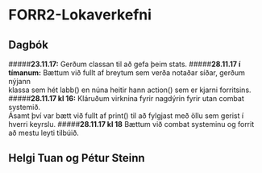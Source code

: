 # FORR2-Lokaverkefni

## Dagbók
#####**23.11.17:**
Gerðum classan til að gefa þeim stats.
#####**28.11.17 í tímanum:**
Bættum við fullt af breytum sem verða notaðar síðar, gerðum nýjann  
klassa sem hét labb() en núna heitir hann action() sem er kjarni forritsins.
#####**28.11.17 kl 16:**
Kláruðum virknina fyrir nagdýrin fyrir utan combat systemið.  
Ásamt því var bætt við fullt af print() til að fylgjast með öllu sem gerist í hverri keyrslu.
#####**28.11.17 kl 18**
Bættum við combat systeminu og forrit að mestu leyti tilbúið.
## Helgi Tuan og Pétur Steinn
